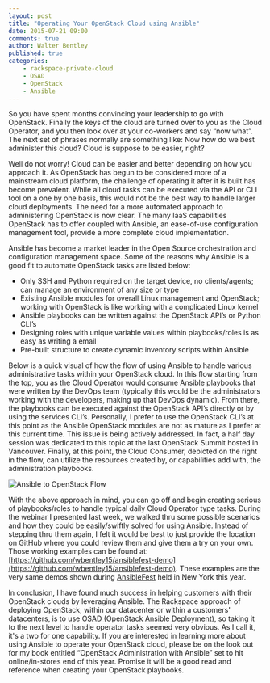 ```yaml
---
layout: post
title: "Operating Your OpenStack Cloud using Ansible"
date: 2015-07-21 09:00
comments: true
author: Walter Bentley
published: true
categories:
    - rackspace-private-cloud
    - OSAD
    - OpenStack
    - Ansible
---
```


So you have spent months convincing your leadership to go with OpenStack.  Finally the keys of the cloud are turned over to you as the Cloud Operator, and you then look over at your co-workers and say “now what”.  The next set of phrases normally are something like: Now how do we best administer this cloud?  Cloud is suppose to be easier, right?

<!-- more -->

Well do not worry! Cloud can be easier and better depending on how you approach it.  As OpenStack has begun to be considered more of a mainstream cloud platform, the challenge of operating it after it is built has become prevalent.  While all cloud tasks can be executed via the API or CLI tool on a one by one basis, this would not be the best way to handle larger cloud deployments.  The need for a more automated approach to administering OpenStack is now clear.  The many IaaS capabilities OpenStack has to offer coupled with Ansible, an ease-of-use configuration management tool, provide a more complete cloud implementation. 
 
Ansible has become a market leader in the Open Source orchestration and configuration management space.  Some of the reasons why Ansible is a good fit to automate OpenStack tasks are listed below:

* Only SSH and Python required on the target device, no clients/agents; can manage an environment of any size or type
* Existing Ansible modules for overall Linux management and OpenStack; working with OpenStack is like working with a complicated Linux kernel
* Ansible playbooks can be written against the OpenStack API’s or Python CLI’s
* Designing roles with unique variable values within playbooks/roles is as easy as writing a email
* Pre-built structure to create dynamic inventory scripts within Ansible

Below is a quick visual of how the flow of using Ansible to handle various administrative tasks within your OpenStack cloud.  In this flow starting from the top, you as the Cloud Operator would consume Ansible playbooks that were written by the DevOps team (typically this would be the administrators working with the developers, making up that DevOps dynamic).  From there, the playbooks can be executed against the OpenStack API’s directly or by using the services CLI’s.  Personally, I prefer to use the OpenStack CLI’s at this point as the Ansible OpenStack modules are not as mature as I prefer at this current time.  This issue is being actively addressed.  In fact, a half day session was dedicated to this topic at the last OpenStack Summit hosted in Vancouver.  Finally, at this point, the Cloud Consumer, depicted on the right in the flow, can utilize the resources created by, or capabilities add with, the administration playbooks.

![Ansible to OpenStack Flow](/content/images/2015/07/Slide07.jpg)

With the above approach in mind, you can go off and begin creating serious of playbooks/roles to handle typical daily Cloud Operator type tasks.  During the webinar I presented last week, we walked thru some possible scenarios and how they could be easily/swiftly solved for using Ansible.  Instead of stepping thru them again, I felt it would be best to just provide the location on GitHub where you could review them and give them a try on your own.  Those working examples can be found at:  [https://github.com/wbentley15/ansiblefest-demo](https://github.com/wbentley15/ansiblefest-demo).  These examples are the very same demos shown during [AnsibleFest](http://www.ansible.com/blog/ansiblefest-nyc-speakers) held in New York this year.

In conclusion, I have found much success in helping customers with their OpenStack clouds by leveraging Ansible.  The Rackspace approach of deploying OpenStack, within our datacenter or within a customers' datacenters, is to use [OSAD (OpenStack Ansible Deployment)](https://github.com/stackforge/os-ansible-deployment), so taking it to the next level to handle operator tasks seemed very obvious.  As I call it, it's a two for one capability.  If you are interested in learning more about using Ansible to operate your OpenStack cloud, please be on the look out for my book entitled “OpenStack Administration with Ansible” set to hit online/in-stores end of this year.  Promise it will be a good read and reference when creating your OpenStack playbooks.